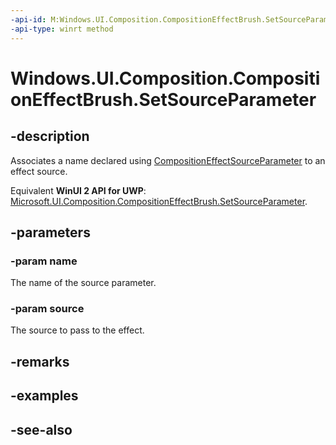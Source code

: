 ```yaml
---
-api-id: M:Windows.UI.Composition.CompositionEffectBrush.SetSourceParameter(System.String,Windows.UI.Composition.CompositionBrush)
-api-type: winrt method
---
```


<!-- Method syntax
public void SetSourceParameter(System.String name, Windows.UI.Composition.CompositionBrush source)
-->

# Windows.UI.Composition.CompositionEffectBrush.SetSourceParameter

## -description
Associates a name declared using [CompositionEffectSourceParameter](compositioneffectsourceparameter.md) to an effect source.

Equivalent **WinUI 2 API for UWP**: [Microsoft.UI.Composition.CompositionEffectBrush.SetSourceParameter](/windows/winui/api/microsoft.ui.composition.compositioneffectbrush.setsourceparameter).

## -parameters
### -param name
The name of the source parameter.

### -param source
The source to pass to the effect.

## -remarks

## -examples

## -see-also
